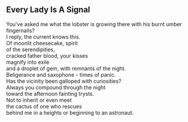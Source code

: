 Every Lady Is A Signal
----------------------
You've asked me what the lobster is growing there with his burnt umber fingernails?  
I reply, the current knows this.  
Of moonlit cheesecake, spirit  
of the serendipities,  
cracked father blood, your kisses  
magnify into exile  
and a droplet of gem, with remnants of the night.  
Beligerance and saxophone - times of panic.  
Has the vicinity been galloped with curiosities?  
Always you compound through the night  
toward the afternoon fainting trysts.  
Not to inherit or even meet  
the cactus of one who rescues  
behind me in a heights or beginning to an astronaut.  
